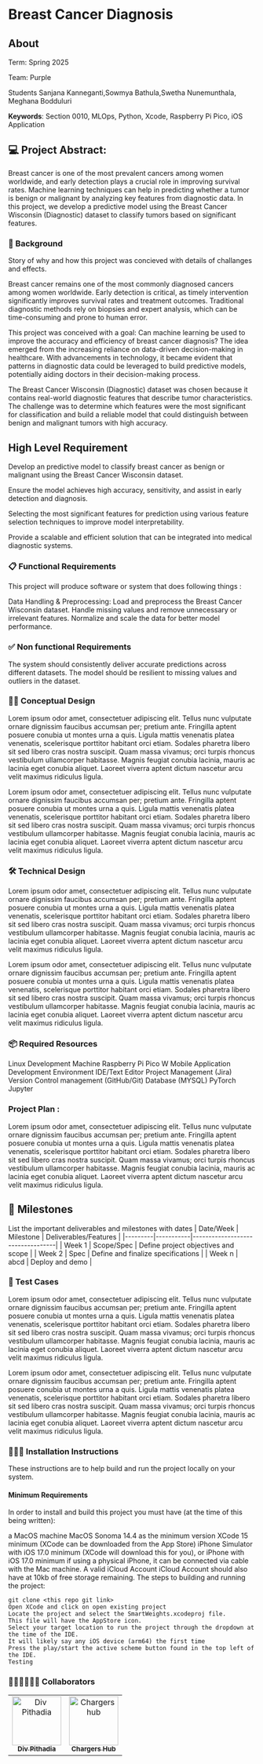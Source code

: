 # Breast Cancer Diagnosis

## About 
<P>Term: Spring 2025
<P>Team: Purple
<P>Students
Sanjana Kanneganti,Sowmya Bathula,Swetha Nunemunthala, Meghana Bodduluri
  
**Keywords**:  Section 0010, MLOps, Python, Xcode, Raspberry Pi Pico, iOS Application

## 💻 Project Abstract:  
<P>Breast cancer is one of the most prevalent cancers among women worldwide, and early detection plays a crucial role in improving survival rates. Machine learning techniques can help in predicting whether a tumor is benign or malignant by analyzing key features from diagnostic data. In this project, we develop a predictive model using the Breast Cancer Wisconsin (Diagnostic) dataset to classify tumors based on significant features. </P>

### 🫧 Background

Story of why and how this project was concieved with details of challanges and effects.

Breast cancer remains one of the most commonly diagnosed cancers among women worldwide. Early detection is critical, as timely intervention significantly improves survival rates and treatment outcomes. Traditional diagnostic methods rely on biopsies and expert analysis, which can be time-consuming and prone to human error.

This project was conceived with a goal: Can machine learning be used to improve the accuracy and efficiency of breast cancer diagnosis? The idea emerged from the increasing reliance on data-driven decision-making in healthcare. With advancements in technology, it became evident that patterns in diagnostic data could be leveraged to build predictive models, potentially aiding doctors in their decision-making process.

The Breast Cancer Wisconsin (Diagnostic) dataset was chosen because it contains real-world diagnostic features that describe tumor characteristics. The challenge was to determine which features were the most significant for classification and build a reliable model that could distinguish between benign and malignant tumors with high accuracy.


## High Level Requirement
<P>Develop an predictive model to classify breast cancer as benign or malignant using the Breast Cancer Wisconsin dataset.</P>
<p>Ensure the model achieves high accuracy, sensitivity, and assist in early detection and diagnosis.</P>
<p>Selecting the most significant features for prediction using various feature selection techniques to improve model interpretability.</P>
<p>Provide a scalable and efficient solution that can be integrated into medical diagnostic systems. </P>

### 📋 Functional Requirements

This project will produce software or system that does following things :

Data Handling & Preprocessing:
Load and preprocess the Breast Cancer Wisconsin dataset.
Handle missing values and remove unnecessary or irrelevant features.
Normalize and scale the data for better model performance.

###  ✅ Non functional Requirements

The system should consistently deliver accurate predictions across different datasets.
The model should be resilient to missing values and outliers in the dataset.

### ✍🏼 Conceptual Design

<P>Lorem ipsum odor amet, consectetuer adipiscing elit. Tellus nunc vulputate ornare dignissim faucibus accumsan per; pretium ante. Fringilla aptent posuere conubia ut montes urna a quis. Ligula mattis venenatis platea venenatis, scelerisque porttitor habitant orci etiam. Sodales pharetra libero sit sed libero cras nostra suscipit. Quam massa vivamus; orci turpis rhoncus vestibulum ullamcorper habitasse. Magnis feugiat conubia lacinia, mauris ac lacinia eget conubia aliquet. Laoreet viverra aptent dictum nascetur arcu velit maximus ridiculus ligula. </P>

<P>Lorem ipsum odor amet, consectetuer adipiscing elit. Tellus nunc vulputate ornare dignissim faucibus accumsan per; pretium ante. Fringilla aptent posuere conubia ut montes urna a quis. Ligula mattis venenatis platea venenatis, scelerisque porttitor habitant orci etiam. Sodales pharetra libero sit sed libero cras nostra suscipit. Quam massa vivamus; orci turpis rhoncus vestibulum ullamcorper habitasse. Magnis feugiat conubia lacinia, mauris ac lacinia eget conubia aliquet. Laoreet viverra aptent dictum nascetur arcu velit maximus ridiculus ligula. </P>


### 🛠️ Technical Design
<P>Lorem ipsum odor amet, consectetuer adipiscing elit. Tellus nunc vulputate ornare dignissim faucibus accumsan per; pretium ante. Fringilla aptent posuere conubia ut montes urna a quis. Ligula mattis venenatis platea venenatis, scelerisque porttitor habitant orci etiam. Sodales pharetra libero sit sed libero cras nostra suscipit. Quam massa vivamus; orci turpis rhoncus vestibulum ullamcorper habitasse. Magnis feugiat conubia lacinia, mauris ac lacinia eget conubia aliquet. Laoreet viverra aptent dictum nascetur arcu velit maximus ridiculus ligula. </P>
<P>Lorem ipsum odor amet, consectetuer adipiscing elit. Tellus nunc vulputate ornare dignissim faucibus accumsan per; pretium ante. Fringilla aptent posuere conubia ut montes urna a quis. Ligula mattis venenatis platea venenatis, scelerisque porttitor habitant orci etiam. Sodales pharetra libero sit sed libero cras nostra suscipit. Quam massa vivamus; orci turpis rhoncus vestibulum ullamcorper habitasse. Magnis feugiat conubia lacinia, mauris ac lacinia eget conubia aliquet. Laoreet viverra aptent dictum nascetur arcu velit maximus ridiculus ligula. </P>

### 📦 Required Resources

Linux Development Machine
Raspberry Pi Pico W
Mobile Application Development Environment
IDE/Text Editor
Project Management (Jira)
Version Control management (GitHub/Git)
Database (MYSQL)
PyTorch
Jupyter


### Project Plan :  
<P>Lorem ipsum odor amet, consectetuer adipiscing elit. Tellus nunc vulputate ornare dignissim faucibus accumsan per; pretium ante. Fringilla aptent posuere conubia ut montes urna a quis. Ligula mattis venenatis platea venenatis, scelerisque porttitor habitant orci etiam. Sodales pharetra libero sit sed libero cras nostra suscipit. Quam massa vivamus; orci turpis rhoncus vestibulum ullamcorper habitasse. Magnis feugiat conubia lacinia, mauris ac lacinia eget conubia aliquet. Laoreet viverra aptent dictum nascetur arcu velit maximus ridiculus ligula. </P>


## 🏁 Milestones 

List the important deliverables and milestones with dates
| Date/Week | Milestone  | Deliverables/Features |
|---------|-----------|----------------------------------|
| Week 1 | Scope/Spec | Define project objectives and scope  |
| Week 2 | Spec | Define and finalize specifications |
| Week n | abcd  | Deploy and demo  |




### 🧪 Test Cases
<P>Lorem ipsum odor amet, consectetuer adipiscing elit. Tellus nunc vulputate ornare dignissim faucibus accumsan per; pretium ante. Fringilla aptent posuere conubia ut montes urna a quis. Ligula mattis venenatis platea venenatis, scelerisque porttitor habitant orci etiam. Sodales pharetra libero sit sed libero cras nostra suscipit. Quam massa vivamus; orci turpis rhoncus vestibulum ullamcorper habitasse. Magnis feugiat conubia lacinia, mauris ac lacinia eget conubia aliquet. Laoreet viverra aptent dictum nascetur arcu velit maximus ridiculus ligula. </P>
<P>Lorem ipsum odor amet, consectetuer adipiscing elit. Tellus nunc vulputate ornare dignissim faucibus accumsan per; pretium ante. Fringilla aptent posuere conubia ut montes urna a quis. Ligula mattis venenatis platea venenatis, scelerisque porttitor habitant orci etiam. Sodales pharetra libero sit sed libero cras nostra suscipit. Quam massa vivamus; orci turpis rhoncus vestibulum ullamcorper habitasse. Magnis feugiat conubia lacinia, mauris ac lacinia eget conubia aliquet. Laoreet viverra aptent dictum nascetur arcu velit maximus ridiculus ligula. </P>

### 👩🏻‍🏫 Installation Instructions

These instructions are to help build and run the project locally on your system.

#### Minimum Requirements

In order to install and build this project you must have (at the time of this being written):

  a MacOS machine
  MacOS Sonoma 14.4 as the minimum version
  XCode 15 minimum (XCode can be downloaded from the App Store)
  iPhone Simulator with iOS 17.0 minimum (XCode will download this for you), or iPhone with iOS 17.0 minimum
  if using a physical iPhone, it can be connected via cable with the Mac machine.
  A valid iCloud Account
  iCloud Account should also have at 10kb of free storage remaining.
  The steps to building and running the project:

    git clone <this repo git link>
    Open XCode and click on open existing project
    Locate the project and select the SmartWeights.xcodeproj file.
    This file will have the AppStore icon.
    Select your target location to run the project through the dropdown at the time of the IDE.
    It will likely say any iOS device (arm64) the first time
    Press the play/start the active scheme button found in the top left of the IDE.
    Testing


### 👩🏻‍💻🧑🏻‍💻 Collaborators

[//]: # ( readme: collaborators -start )
<table>
<tr>
    <td align="center">
        <a href="https://github.com/digitaldiv">
            <img src="https://avatars.githubusercontent.com/u/1842870?v=4" width="100;" alt="Div Pithadia"/>
            <br />
            <sub><b>Div Pithadia</b></sub>
        </a>
    </td>
    <td align="center">
        <a href="https://github.com/chargershub">
            <img src="https://avatars.githubusercontent.com/u/160267476?v=4" width="100;" alt="Chargers hub"/>
            <br />
            <sub><b>Chargers Hub</b></sub>
        </a>
    </td></tr>
</table>

[//]: # ( readme: collaborators -end )


